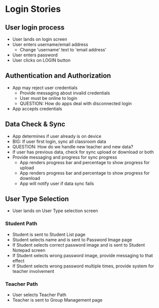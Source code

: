 # Login Stories

## User login process

* User lands on login screen
* User enters username/email address
  - Change 'username' text to 'email address'
* User enters password
* User clicks on LOGIN button

## Authentication and Authorization

* App may reject user credentials
  - Provide messaging about invalid credentials
  - User must be online to login
  - QUESTION: How do apps deal with disconnected login
* App accepts credentials

## Data Check & Sync

* App determines if user already is on device
* BIG: If user first login, sync all classroom data
* QUESTION: How do we handle new teacher and new data?
* If user has previous data, check for sync upload or download or both
* Provide messaging and progress for sync progress
  - App renders progress bar and percentage to show progress for upload
  - App renders progress bar and percentage to show progress for download
  - App will notify user if data sync fails

## User Type Selection

* User lands on User Type selection screen

### Student Path

* Student is sent to Student List page
* Student selects name and is sent to Password Image page
* If Student selects correct password image and is sent to Student Notepad screen
* If Student selects wrong password image, provide messaging to that effect
* If Student selects wrong password multiple times, provide system for teacher involvement

### Teacher Path

* User selects Teacher Path
* Teacher is sent to Group Management page